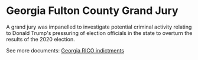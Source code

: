 # Georgia Fulton County Grand Jury

A grand jury was impanelled to investigate potential criminal activity relating to Donald Trump's pressuring of 
election officials in the state to overturn the results of the 2020 election.

See more documents: [Georgia RICO indictments](https://github.com/doctorparadox/historical-texts/tree/master/trump-indictments/GA-grand-jury)
